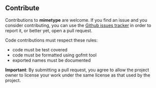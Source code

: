 ## Contribute

Contributions to **mimetype** are welcome. If you find an issue and you consider contributing, you can use
the [Github issues tracker](https://github.com/KyriakosMilad/valdn/issues)
in order to report it, or better yet, open a pull request.

Code contributions must respect these rules:

- code must be test covered
- code must be formatted using gofmt tool
- exported names must be documented

**Important**: By submitting a pull request, you agree to allow the project owner to license your work under the same license as
that used by the project.
